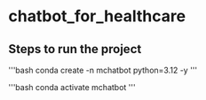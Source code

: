 # chatbot_for_healthcare

## Steps to run the project

'''bash
conda create -n mchatbot python=3.12 -y
'''

'''bash
conda activate mchatbot
'''